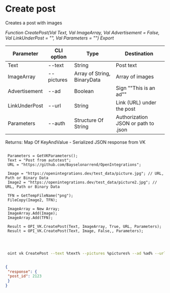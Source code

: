 ﻿---
sidebar_position: 1
---

# Create post
 Creates a post with images


*Function CreatePost(Val Text, Val ImageArray, Val Advertisement = False, Val LinkUnderPost = "", Val Parameters = "") Export*

 | Parameter | CLI option | Type | Destination |
 |-|-|-|-|
 | Text | --text | String | Post text |
 | ImageArray | --pictures | Array of String, BinaryData | Array of images |
 | Advertisement | --ad | Boolean | Sign ""This is an ad"" |
 | LinkUnderPost | --url | String | Link (URL) under the post |
 | Parameters | --auth | Structure Of String | Authorization JSON or path to .json |

 
 Returns: Map Of KeyAndValue - Serialized JSON response from VK

```bsl title="Code example"
	
 Parameters = GetVKParameters();
 Text = "Post from autotest";
 URL = "https://github.com/Bayselonarrend/OpenIntegrations";
 
 Image = "https://openintegrations.dev/test_data/picture.jpg"; // URL, Path or Binary Data
 Image2 = "https://openintegrations.dev/test_data/picture2.jpg"; // URL, Path or Binary Data
 
 TFN = GetTempFileName("png"); 
 FileCopy(Image2, TFN);
 
 ImageArray = New Array;
 ImageArray.Add(Image);
 ImageArray.Add(TFN);
 
 Result = OPI_VK.CreatePost(Text, ImageArray, True, URL, Parameters);
 Result = OPI_VK.CreatePost(Text, Image, False,, Parameters);
 
	
```

```sh title="CLI command example"
 
 oint vk CreatePost --text %text% --pictures %pictures% --ad %ad% --url %url% --auth %auth%


```


```json title="Result"

{
 "response": {
 "post_id": 2123
 }
}

```
